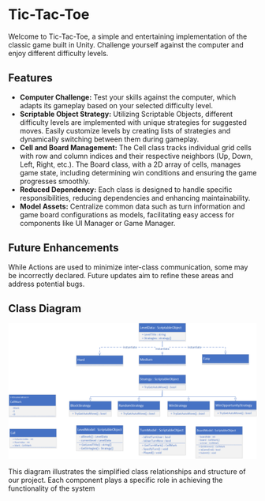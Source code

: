 # Tic-Tac-Toe

Welcome to Tic-Tac-Toe, a simple and entertaining implementation of the classic game built in Unity. Challenge yourself against the computer and enjoy different difficulty levels.

## Features

- **Computer Challenge:** Test your skills against the computer, which adapts its gameplay based on your selected difficulty level.
- **Scriptable Object Strategy:** Utilizing Scriptable Objects, different difficulty levels are implemented with unique strategies for suggested moves. Easily customize levels by creating lists of strategies and dynamically switching between them during gameplay.
- **Cell and Board Management:** The Cell class tracks individual grid cells with row and column indices and their respective neighbors (Up, Down, Left, Right, etc.). The Board class, with a 2D array of cells, manages game state, including determining win conditions and ensuring the game progresses smoothly.
- **Reduced Dependency:** Each class is designed to handle specific responsibilities, reducing dependencies and enhancing maintainability.
- **Model Assets:** Centralize common data such as turn information and game board configurations as models, facilitating easy access for components like UI Manager or Game Manager.

## Future Enhancements

While Actions are used to minimize inter-class communication, some may be incorrectly declared. Future updates aim to refine these areas and address potential bugs.

## Class Diagram

![Class Diagram](UML/UML.png)

This diagram illustrates the simplified class relationships and structure of our project. Each component plays a specific role in achieving the functionality of the system
